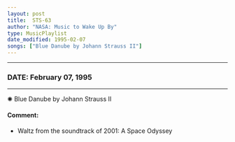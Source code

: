 ```yaml
---
layout: post
title:  STS-63
author: "NASA: Music to Wake Up By"
type: MusicPlaylist
date_modified: 1995-02-07
songs: ["Blue Danube by Johann Strauss II"]
---
```


----
### DATE: February 07, 1995
----
✺ Blue Danube by Johann Strauss II

#### Comment:
* Waltz from the soundtrack of 2001: A Space Odyssey



<br/>
<center>
	<a target="_blank"
	   href="https://twitter.com/intent/tweet?hashtags=Space,NASA,Playlist,NASAWakeupCalls,SpaceProgram&text={{ page.author}}, '{{ page.songs.first }}' {{ page.title }}, {{ page.date | date: '%B %d, %Y' }}. {{ site.url }}{{ page.url }}&via=nasawakeupcalls"><i class="fab fa-twitter" alt="Tweet this page" style="font-size: 1.3em;"></i></a>
	&nbsp; 	<i class="fas fa-user-astronaut" style="font-size: 1.5em;"></i> &nbsp;
    <a type="amzn" search="'Blue Danube by Johann Strauss II'" category="popular music">
    <i class="fab fa-amazon" style="font-size: 1.3em;"></i></a>
</center>
